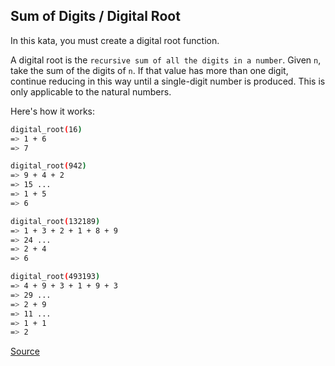 ## Sum of Digits / Digital Root

In this kata, you must create a digital root function.

A digital root is the `recursive sum of all the digits in a number`. Given `n`, take the sum of the digits of `n`. If that value has more than one digit, continue reducing in this way until a single-digit number is produced. This is only applicable to the natural numbers.

Here's how it works:

```bash
digital_root(16)
=> 1 + 6
=> 7

digital_root(942)
=> 9 + 4 + 2
=> 15 ...
=> 1 + 5
=> 6

digital_root(132189)
=> 1 + 3 + 2 + 1 + 8 + 9
=> 24 ...
=> 2 + 4
=> 6

digital_root(493193)
=> 4 + 9 + 3 + 1 + 9 + 3
=> 29 ...
=> 2 + 9
=> 11 ...
=> 1 + 1
=> 2
```

[Source](https://www.codewars.com/kata/541c8630095125aba6000c00/train/python)